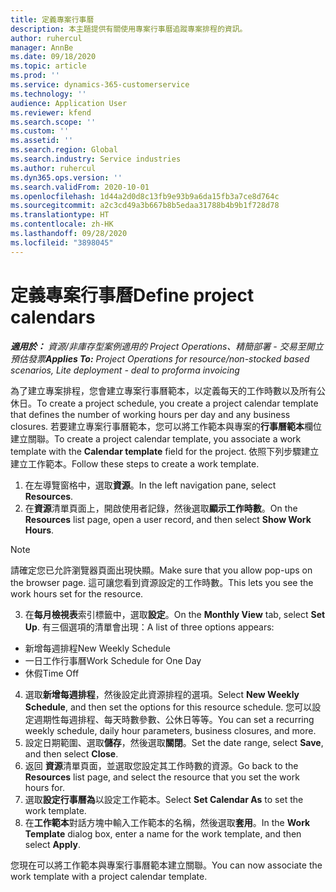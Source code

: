 ```yaml
---
title: 定義專案行事曆
description: 本主題提供有關使用專案行事曆追蹤專案排程的資訊。
author: ruhercul
manager: AnnBe
ms.date: 09/18/2020
ms.topic: article
ms.prod: ''
ms.service: dynamics-365-customerservice
ms.technology: ''
audience: Application User
ms.reviewer: kfend
ms.search.scope: ''
ms.custom: ''
ms.assetid: ''
ms.search.region: Global
ms.search.industry: Service industries
ms.author: ruhercul
ms.dyn365.ops.version: ''
ms.search.validFrom: 2020-10-01
ms.openlocfilehash: 1d44a2d0d8c13fb9e93b9a6da15fb3a7ce8d764c
ms.sourcegitcommit: a2c3cd49a3b667b8b5edaa31788b4b9b1f728d78
ms.translationtype: HT
ms.contentlocale: zh-HK
ms.lasthandoff: 09/28/2020
ms.locfileid: "3898045"
---
```

# <a name="define-project-calendars"></a><span data-ttu-id="bc509-103">定義專案行事曆</span><span class="sxs-lookup"><span data-stu-id="bc509-103">Define project calendars</span></span>

<span data-ttu-id="bc509-104">_**適用於：** 資源/非庫存型案例適用的 Project Operations、精簡部署 - 交易至開立預估發票_</span><span class="sxs-lookup"><span data-stu-id="bc509-104">_**Applies To:** Project Operations for resource/non-stocked based scenarios, Lite deployment - deal to proforma invoicing_</span></span>

<span data-ttu-id="bc509-105">為了建立專案排程，您會建立專案行事曆範本，以定義每天的工作時數以及所有公休日。</span><span class="sxs-lookup"><span data-stu-id="bc509-105">To create a project schedule, you create a project calendar template that defines the number of working hours per day and any business closures.</span></span> <span data-ttu-id="bc509-106">若要建立專案行事曆範本，您可以將工作範本與專案的**行事曆範本**欄位建立關聯。</span><span class="sxs-lookup"><span data-stu-id="bc509-106">To create a project calendar template, you associate a work template with the **Calendar template** field for the project.</span></span> <span data-ttu-id="bc509-107">依照下列步驟建立建立工作範本。</span><span class="sxs-lookup"><span data-stu-id="bc509-107">Follow these steps to create a work template.</span></span>

1. <span data-ttu-id="bc509-108">在左導覽窗格中，選取**資源**。</span><span class="sxs-lookup"><span data-stu-id="bc509-108">In the left navigation pane, select **Resources**.</span></span> 
2. <span data-ttu-id="bc509-109">在**資源**清單頁面上，開啟使用者記錄，然後選取**顯示工作時數**。</span><span class="sxs-lookup"><span data-stu-id="bc509-109">On the **Resources** list page, open a user record, and then select **Show Work Hours**.</span></span>

  > [!NOTE]
  > <span data-ttu-id="bc509-110">請確定您已允許瀏覽器頁面出現快顯。</span><span class="sxs-lookup"><span data-stu-id="bc509-110">Make sure that you allow pop-ups on the browser page.</span></span> <span data-ttu-id="bc509-111">這可讓您看到資源設定的工作時數。</span><span class="sxs-lookup"><span data-stu-id="bc509-111">This lets you see the work hours set for the resource.</span></span>
  
3. <span data-ttu-id="bc509-112">在**每月檢視表**索引標籤中，選取**設定**。</span><span class="sxs-lookup"><span data-stu-id="bc509-112">On the **Monthly View** tab, select **Set Up**.</span></span> <span data-ttu-id="bc509-113">有三個選項的清單會出現：</span><span class="sxs-lookup"><span data-stu-id="bc509-113">A list of three options appears:</span></span> 

  - <span data-ttu-id="bc509-114">新增每週排程</span><span class="sxs-lookup"><span data-stu-id="bc509-114">New Weekly Schedule</span></span>
  - <span data-ttu-id="bc509-115">一日工作行事曆</span><span class="sxs-lookup"><span data-stu-id="bc509-115">Work Schedule for One Day</span></span>
  - <span data-ttu-id="bc509-116">休假</span><span class="sxs-lookup"><span data-stu-id="bc509-116">Time Off</span></span>

4. <span data-ttu-id="bc509-117">選取**新增每週排程**，然後設定此資源排程的選項。</span><span class="sxs-lookup"><span data-stu-id="bc509-117">Select **New Weekly Schedule**, and then set the options for this resource schedule.</span></span> <span data-ttu-id="bc509-118">您可以設定週期性每週排程、每天時數參數、公休日等等。</span><span class="sxs-lookup"><span data-stu-id="bc509-118">You can set a recurring weekly schedule, daily hour parameters, business closures, and more.</span></span>
5. <span data-ttu-id="bc509-119">設定日期範圍、選取**儲存**，然後選取**關閉**。</span><span class="sxs-lookup"><span data-stu-id="bc509-119">Set the date range, select **Save**, and then select **Close**.</span></span> 
6. <span data-ttu-id="bc509-120">返回 **資源**清單頁面，並選取您設定其工作時數的資源。</span><span class="sxs-lookup"><span data-stu-id="bc509-120">Go back to the **Resources** list page, and select the resource that you set the work hours for.</span></span> 
7. <span data-ttu-id="bc509-121">選取**設定行事曆為**以設定工作範本。</span><span class="sxs-lookup"><span data-stu-id="bc509-121">Select **Set Calendar As** to set the work template.</span></span> 
8. <span data-ttu-id="bc509-122">在**工作範本**對話方塊中輸入工作範本的名稱，然後選取**套用**。</span><span class="sxs-lookup"><span data-stu-id="bc509-122">In the **Work Template** dialog box, enter a name for the work template, and then select **Apply**.</span></span> 

<span data-ttu-id="bc509-123">您現在可以將工作範本與專案行事曆範本建立關聯。</span><span class="sxs-lookup"><span data-stu-id="bc509-123">You can now associate the work template with a project calendar template.</span></span>
